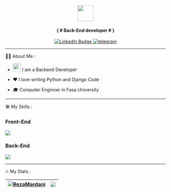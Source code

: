 <div align="center">
 <img src="https://media.giphy.com/media/VgCDAzcKvsR6OM0uWg/giphy.gif" width="50">
</div>

<h4 align="center">
{ # Back-End developer # }</p>
</h4>
<!-- <div align="center">
 <img src="https://cdn.icon-icons.com/icons2/2415/PNG/512/django_line_logo_icon_146560.png" width="150px">
</div> -->

 <div id="header" align="center">
      <div id="badges">
  <a href="https://www.linkedin.com/in/reza-mardani-232338179/">
    <img src="https://img.shields.io/badge/LinkedIn-blue?style=for-the-badge&logo=linkedin&logoColor=white" alt="LinkedIn Badge"/>
  </a>  
    <a href="https://t.me/devsector">
        <img src="https://img.shields.io/badge/Telegram-2CA5E0?style=for-the-badge&logo=telegram&logoColor=white" alt="telegram"  />
    </a>
      </div>

  <div align='center'>
  <img src="https://komarev.com/ghpvc/?username=rezamardaniDev&style=flat-square&color=blue" alt=""/>
</div>
</div>

---
:man_technologist: About Me :

- <img src="https://media.giphy.com/media/WUlplcMpOCEmTGBtBW/giphy.gif" width="25"> I am a Backend Developer 

- ❤️ I love writing Python and Django Code
- 🎓 Computer Enginner in Fasa University
--- 

:hammer_and_wrench: My Skills :

### Front-End
<p >
  <a href="https://skillicons.dev">
    <img src="https://skillicons.dev/icons?i=html,css,js,tailwind,bootstrap" />
  </a>
</p>

### Back-End
<p >
  <a href="https://skillicons.dev">
    <img src="https://skillicons.dev/icons?i=python,django,mysql,sqlite" />
  </a>
</p>

---

:fire: My Stats :

  | <a href="https://github.com/anuraghazra/github-readme-stats"><img align="center" src="https://github-readme-stats.vercel.app/api?username=rezamardaniDev&show_icons=true&include_all_commits=true&theme=green&hide_border=true" alt="RezaMardani" /></a> | <a href="https://github.com/rezamardaniDev/python-image-tools"><img align="center" src="https://github-readme-stats.vercel.app/api/top-langs/?username=rezamardaniDev&layout=compact&theme=green&hide_border=true" /></a> |
|------------------------------------------------------------------------------------------------------------------------------------------------------------------------------------------------------------------------------------------------------------------|-------------------------------------------------------------------------------------------------------------------------------------------------------------------------------------------------------------------|
